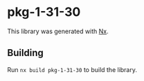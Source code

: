 # pkg-1-31-30

This library was generated with [Nx](https://nx.dev).

## Building

Run `nx build pkg-1-31-30` to build the library.
